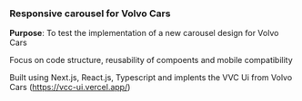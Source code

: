 ### Responsive carousel for Volvo Cars

**Purpose**: To test the implementation of a new carousel design for Volvo Cars

Focus on code structure, reusability of compoents and mobile compatibility

Built using Next.js, React.js, Typescript and implents the VVC Ui from Volvo Cars (https://vcc-ui.vercel.app/)
